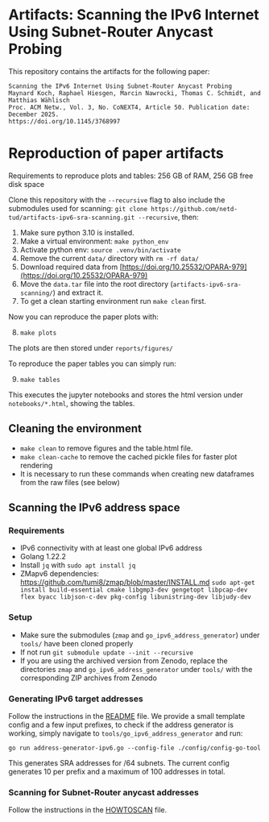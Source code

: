 

Artifacts: Scanning the IPv6 Internet Using Subnet-Router Anycast Probing
===

This repository contains the artifacts for the following paper:
```
Scanning the IPv6 Internet Using Subnet-Router Anycast Probing
Maynard Koch, Raphael Hiesgen, Marcin Nawrocki, Thomas C. Schmidt, and Matthias Wählisch
Proc. ACM Netw., Vol. 3, No. CoNEXT4, Article 50. Publication date: December 2025.
https://doi.org/10.1145/3768997
```

# Reproduction of paper artifacts

Requirements to reproduce plots and tables: 256 GB of RAM, 256 GB free disk space

Clone this repository with the `--recursive` flag to also include the submodules used for scanning: 
`git clone https://github.com/netd-tud/artifacts-ipv6-sra-scanning.git --recursive`, then: 
1. Make sure python 3.10 is installed.
2. Make a virtual environment: `make python_env`
3. Activate python env: `source .venv/bin/activate`
4. Remove the current `data/` directory with `rm -rf data/`
5. Download required data from [https://doi.org/10.25532/OPARA-979](https://doi.org/10.25532/OPARA-979)
6. Move the `data.tar` file into the root directory (`artifacts-ipv6-sra-scanning/`) and extract it.
7. To get a clean starting environment run `make clean` first.

Now you can reproduce the paper plots with: 

8. `make plots`

The plots are then stored under `reports/figures/`

To reproduce the paper tables you can simply run:

9. `make tables`
    
This executes the jupyter notebooks and stores the html version under `notebooks/*.html`, showing the tables.

## Cleaning the environment
- `make clean` to remove figures and the table.html file.
- `make clean-cache` to remove the cached pickle files for faster plot rendering
- It is necessary to run these commands when creating new dataframes from the raw files (see below)

## Scanning the IPv6 address space
### Requirements
- IPv6 connectivity with at least one global IPv6 address
- Golang 1.22.2
- Install `jq` with `sudo apt install jq`
- ZMapv6 dependencies: https://github.com/tumi8/zmap/blob/master/INSTALL.md
`sudo apt-get install build-essential cmake libgmp3-dev gengetopt libpcap-dev flex byacc libjson-c-dev pkg-config libunistring-dev libjudy-dev`

### Setup
- Make sure the submodules (`zmap` and `go_ipv6_address_generator`) under `tools/` have been cloned properly
- If not run `git submodule update --init --recursive`
- If you are using the archived version from Zenodo, replace the directories `zmap` and `go_ipv6_address_generator` under `tools/` with the corresponding ZIP archives from Zenodo

### Generating IPv6 target addresses
Follow the instructions in the [README](./tools/go_ipv6_address_generator/README.md) file.
We provide a small template config and a few input prefixes, to check if the address generator is working, simply navigate to `tools/go_ipv6_address_generator` and run:

`go run address-generator-ipv6.go --config-file ./config/config-go-tool`

This generates SRA addresses for /64 subnets. The current config generates 10 per prefix and a maximum of 100 addresses in total.

### Scanning for Subnet-Router anycast addresses
Follow the instructions in the [HOWTOSCAN](./tools/HOWTOSCAN.md) file.

